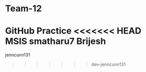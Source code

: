 # Team-12
GitHub Practice
<<<<<<< HEAD
MSIS
smatharu7
Brijesh
=======
jenncunn131
>>>>>>> dev-jenncunn131
